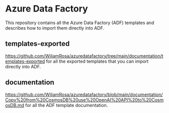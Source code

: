 # Azure Data Factory

This repository contains all the Azure Data Factory (ADF) templates and describes how to import them directly into ADF.

## templates-exported

https://github.com/WiliamRosa/azuredatafactory/tree/main/documentation/templates-exported for all the exported templates that you can import directly into ADF.


## documentation

https://github.com/WiliamRosa/azuredatafactory/blob/main/documentation/Copy%20from%20CosmosDB%20use%20OpenAI%20API%20to%20CosmosDB.md for all the ADF template documentation.



